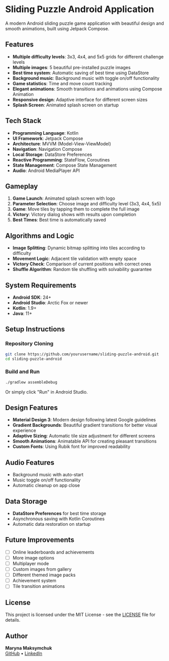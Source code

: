 # Sliding Puzzle Android Application

A modern Android sliding puzzle game application with beautiful design and smooth animations, built using Jetpack Compose.

## Features

- **Multiple difficulty levels**: 3x3, 4x4, and 5x5 grids for different challenge levels
- **Multiple images**: 5 beautiful pre-installed puzzle images
- **Best time system**: Automatic saving of best time using DataStore
- **Background music**: Background music with toggle on/off functionality
- **Game statistics**: Time and move count tracking
- **Elegant animations**: Smooth transitions and animations using Compose Animation
- **Responsive design**: Adaptive interface for different screen sizes
- **Splash Screen**: Animated splash screen on startup

## Tech Stack

- **Programming Language**: Kotlin
- **UI Framework**: Jetpack Compose
- **Architecture**: MVVM (Model-View-ViewModel)
- **Navigation**: Navigation Compose
- **Local Storage**: DataStore Preferences
- **Reactive Programming**: StateFlow, Coroutines
- **State Management**: Compose State Management
- **Audio**: Android MediaPlayer API

## Gameplay

1. **Game Launch**: Animated splash screen with logo
2. **Parameter Selection**: Choose image and difficulty level (3x3, 4x4, 5x5)
3. **Game**: Move tiles by tapping them to complete the full image
4. **Victory**: Victory dialog shows with results upon completion
5. **Best Times**: Best time is automatically saved

## Algorithms and Logic

- **Image Splitting**: Dynamic bitmap splitting into tiles according to difficulty
- **Movement Logic**: Adjacent tile validation with empty space
- **Victory Check**: Comparison of current positions with correct ones
- **Shuffle Algorithm**: Random tile shuffling with solvability guarantee

## System Requirements

- **Android SDK**: 24+
- **Android Studio**: Arctic Fox or newer
- **Kotlin**: 1.9+
- **Java**: 11+

## Setup Instructions

### Repository Cloning

```bash
git clone https://github.com/yourusername/sliding-puzzle-android.git
cd sliding-puzzle-android
```

### Build and Run

```bash
./gradlew assembleDebug
```

Or simply click "Run" in Android Studio.

## Design Features

- **Material Design 3**: Modern design following latest Google guidelines
- **Gradient Backgrounds**: Beautiful gradient transitions for better visual experience
- **Adaptive Sizing**: Automatic tile size adjustment for different screens
- **Smooth Animations**: Animatable API for creating pleasant transitions
- **Custom Fonts**: Using Rubik font for improved readability

## Audio Features

- Background music with auto-start
- Music toggle on/off functionality
- Automatic cleanup on app close

## Data Storage

- **DataStore Preferences** for best time storage
- Asynchronous saving with Kotlin Coroutines
- Automatic data restoration on startup

## Future Improvements

- [ ] Online leaderboards and achievements
- [ ] More image options
- [ ] Multiplayer mode
- [ ] Custom images from gallery
- [ ] Different themed image packs
- [ ] Achievement system
- [ ] Tile transition animations

## License

This project is licensed under the MIT License - see the [LICENSE](LICENSE) file for details.

## Author

**Maryna Maksymchuk**  
[GitHub](https://github.com/MarynaRina) • [LinkedIn](https://www.linkedin.com/in/maryna-maksymchuk-637082287)
